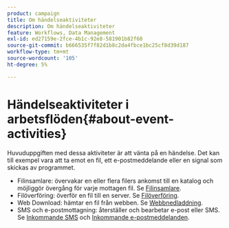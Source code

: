 ```yaml
---
product: campaign
title: Om händelseaktiviteter
description: Om händelseaktiviteter
feature: Workflows, Data Management
exl-id: ed27159e-2fce-4b1c-92e8-581901b82f60
source-git-commit: b666535f7f82d1b8c2da4fbce1bc25cf8d39d187
workflow-type: tm+mt
source-wordcount: '105'
ht-degree: 5%

---
```


# Händelseaktiviteter i arbetsflöden{#about-event-activities}



Huvuduppgiften med dessa aktiviteter är att vänta på en händelse. Det kan till exempel vara att ta emot en fil, ett e-postmeddelande eller en signal som skickas av programmet.

* Filinsamlare: övervakar en eller flera filers ankomst till en katalog och möjliggör övergång för varje mottagen fil. Se [Filinsamlare](file-collector.md).
* Filöverföring: överför en fil till en server. Se [Filöverföring](file-transfer.md).
* Web Download: hämtar en fil från webben. Se [Webbnedladdning](web-download.md).
* SMS och e-postmottagning: återställer och bearbetar e-post eller SMS. Se [Inkommande SMS](inbound-sms.md) och [Inkommande e-postmeddelanden](inbound-emails.md).
